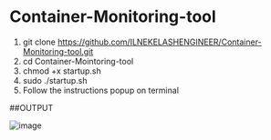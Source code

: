 # Container-Monitoring-tool

1. git clone https://github.com/ILNEKELASHENGINEER/Container-Monitoring-tool.git
2. cd Container-Mointoring-tool
3. chmod +x startup.sh
4. sudo ./startup.sh
5. Follow the instructions popup on terminal

##OUTPUT

![image](https://github.com/user-attachments/assets/727482bd-a259-49d2-9acb-c79daafa1229)

